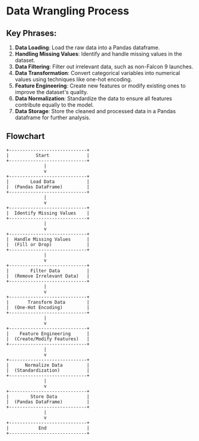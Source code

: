 # Data Wrangling Process

## Key Phrases:
1. **Data Loading**: Load the raw data into a Pandas dataframe.
2. **Handling Missing Values**: Identify and handle missing values in the dataset.
3. **Data Filtering**: Filter out irrelevant data, such as non-Falcon 9 launches.
4. **Data Transformation**: Convert categorical variables into numerical values using techniques like one-hot encoding.
5. **Feature Engineering**: Create new features or modify existing ones to improve the dataset's quality.
6. **Data Normalization**: Standardize the data to ensure all features contribute equally to the model.
7. **Data Storage**: Store the cleaned and processed data in a Pandas dataframe for further analysis.

## Flowchart

```plaintext
+-----------------------------+
|          Start              |
+-----------------------------+
              |
              v
+-----------------------------+
|        Load Data            |
|  (Pandas DataFrame)         |
+-----------------------------+
              |
              v
+-----------------------------+
|  Identify Missing Values    |
+-----------------------------+
              |
              v
+-----------------------------+
|  Handle Missing Values      |
|  (Fill or Drop)             |
+-----------------------------+
              |
              v
+-----------------------------+
|        Filter Data          |
|  (Remove Irrelevant Data)   |
+-----------------------------+
              |
              v
+-----------------------------+
|       Transform Data        |
|  (One-Hot Encoding)         |
+-----------------------------+
              |
              v
+-----------------------------+
|    Feature Engineering      |
|  (Create/Modify Features)   |
+-----------------------------+
              |
              v
+-----------------------------+
|      Normalize Data         |
|  (Standardization)          |
+-----------------------------+
              |
              v
+-----------------------------+
|        Store Data           |
|  (Pandas DataFrame)         |
+-----------------------------+
              |
              v
+-----------------------------+
|           End               |
+-----------------------------+
